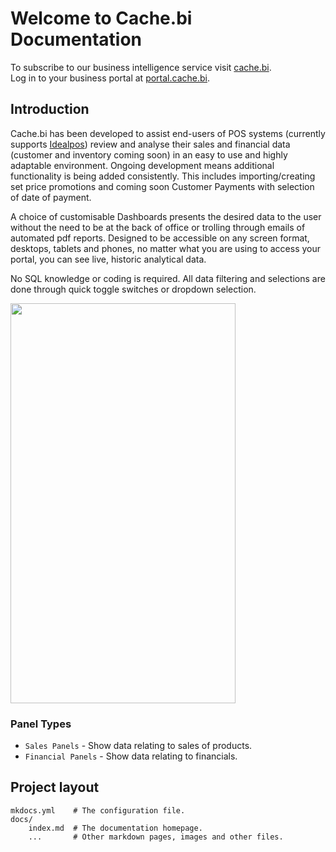 # Welcome to Cache.bi Documentation

To subscribe to our business intelligence service visit <a href="https://cache.bi" target="_blank">cache.bi</a>.  
Log in to your business portal at <a href="https://portal.cache.bi" target="_blank">portal.cache.bi</a>.

## Introduction

Cache.bi has been developed to assist end-users of POS systems (currently supports 
<a href="https://www.idealpos.com.au/" target="_blank">Idealpos</a>) review and analyse their sales 
and financial data (customer and inventory coming soon) in an easy to use and highly adaptable environment.
Ongoing development means additional functionality is being added consistently. This includes importing/creating
set price promotions and coming soon Customer Payments with selection of date of payment.

A choice of customisable Dashboards presents the desired data to the user without the need to be at the back of
office or trolling through emails of automated pdf reports. Designed to be accessible on any screen format, 
desktops, tablets and phones, no matter what you are using to access your portal, you can see live, historic 
analytical data.

No SQL knowledge or coding is required. All data filtering and selections are done through quick toggle switches 
or dropdown selection.

<img src="https://github.com/cachebi/docs.cache.bi/blob/gh-pages/assets/images/intro.gif)" width="360" height="640" />

### Panel Types

* `Sales Panels` - Show data relating to sales of products.
* `Financial Panels` - Show data relating to financials.

## Project layout

    mkdocs.yml    # The configuration file.
    docs/
        index.md  # The documentation homepage.
        ...       # Other markdown pages, images and other files.
